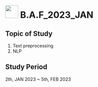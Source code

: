 # <img src=https://user-images.githubusercontent.com/113084198/211768140-cee669be-ff1f-41c7-97bb-deec34680d6f.png  width="40" height="40"/>  B.A.F_2023_JAN

## Topic of Study
1. Text preprocessing
2. NLP

## Study Period
2th, JAN 2023 ~ 5th, FEB 2023
